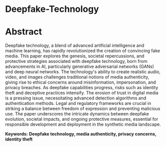 # Deepfake-Technology
# Abstract
Deepfake technology, a blend of advanced artificial intelligence and machine learning, has rapidly revolutionized the creation of convincing fake media. This paper explores the genesis, societal repercussions, and protective strategies associated with deepfake technology, born from advancements in AI, particularly generative adversarial networks (GANs) and deep neural networks. The technology's ability to create realistic audio, video, and images challenges traditional notions of media authenticity, giving rise to ethical concerns around misinformation, impersonation, and privacy breaches. As deepfake capabilities progress, risks such as identity theft and deceptive practices intensify. The erosion of trust in digital media is a pressing issue, necessitating advanced detection algorithms and authentication methods. Legal and regulatory frameworks are crucial in striking a balance between freedom of expression and preventing malicious use. The paper underscores the intricate dynamics between deepfake evolution, societal impacts, and ongoing protective measures, essential for responsible development and deployment in the synthetic media landscape.

**Keywords:** **Deepfake technology, media authenticity, privacy concerns, identity theft**
